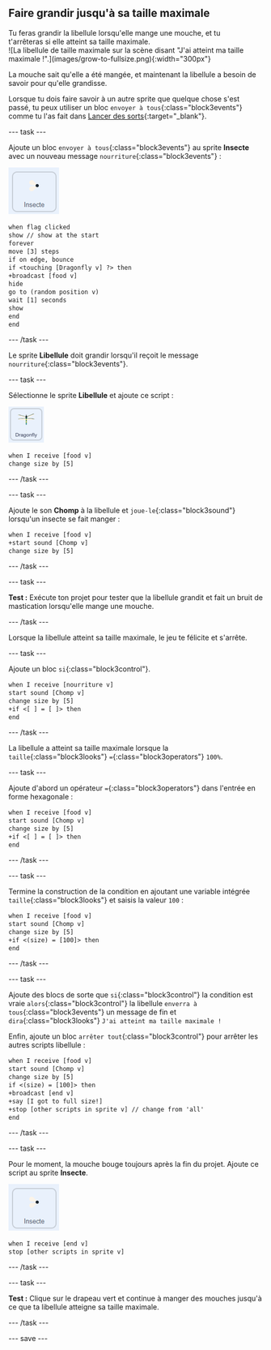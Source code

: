 ## Faire grandir jusqu'à sa taille maximale

<div style="display: flex; flex-wrap: wrap">
<div style="flex-basis: 200px; flex-grow: 1; margin-right: 15px;">
Tu feras grandir la libellule lorsqu'elle mange une mouche, et tu t'arrêteras si elle atteint sa taille maximale.
</div>
<div>
![La libellule de taille maximale sur la scène disant "J'ai atteint ma taille maximale !".](images/grow-to-fullsize.png){:width="300px"}
</div>
</div>

La mouche sait qu'elle a été mangée, et maintenant la libellule a besoin de savoir pour qu'elle grandisse.

Lorsque tu dois faire savoir à un autre sprite que quelque chose s'est passé, tu peux utiliser un bloc `envoyer à tous`{:class="block3events"} comme tu l'as fait dans [Lancer des sorts](https://projects.raspberrypi.org/en/projects/broadcasting-spells){:target="_blank"}.

--- task ---

Ajoute un bloc `envoyer à tous`{:class="block3events"} au sprite **Insecte** avec un nouveau message `nourriture`{:class="block3events"} :

![](images/fly-icon.png)

```blocks3
when flag clicked
show // show at the start
forever
move [3] steps
if on edge, bounce
if <touching [Dragonfly v] ?> then
+broadcast [food v]
hide
go to (random position v)
wait [1] seconds
show
end
end
```
--- /task ---

Le sprite **Libellule** doit grandir lorsqu'il reçoit le message `nourriture`{:class="block3events"}.

--- task ---

Sélectionne le sprite **Libellule** et ajoute ce script :

![](images/dragonfly-icon.png)

```blocks3 
when I receive [food v]
change size by [5]
```

--- /task ---

--- task ---

Ajoute le son **Chomp** à la libellule et `joue-le`{:class="block3sound"} lorsqu'un insecte se fait manger :

```blocks3 
when I receive [food v]
+start sound [Chomp v]
change size by [5]
```
--- /task ---

--- task ---

**Test :** Exécute ton projet pour tester que la libellule grandit et fait un bruit de mastication lorsqu'elle mange une mouche.

--- /task ---

Lorsque la libellule atteint sa taille maximale, le jeu te félicite et s'arrête.

--- task ---

Ajoute un bloc `si`{:class="block3control"}.

```blocks3
when I receive [nourriture v]
start sound [Chomp v]
change size by [5]
+if <[ ] = [ ]> then
end
```

--- /task ---

La libellule a atteint sa taille maximale lorsque la `taille`{:class="block3looks"} `=`{:class="block3operators"} `100%`.

--- task ---

Ajoute d'abord un opérateur `=`{:class="block3operators"} dans l'entrée en forme hexagonale :

```blocks3
when I receive [food v]
start sound [Chomp v]
change size by [5]
+if <[ ] = [ ]> then
end
```
--- /task ---

--- task ---

Termine la construction de la condition en ajoutant une variable intégrée `taille`{:class="block3looks"} et saisis la valeur `100` :

```blocks3
when I receive [food v]
start sound [Chomp v]
change size by [5]
+if <(size) = [100]> then
end
```
--- /task ---

--- task ---

Ajoute des blocs de sorte que `si`{:class="block3control"} la condition est vraie `alors`{:class="block3control"} la libellule `enverra à tous`{:class="block3events"} un message de fin et `dira`{:class="block3looks"} `J'ai atteint ma taille maximale !`

Enfin, ajoute un bloc `arrêter tout`{:class="block3control"} pour arrêter les autres scripts libellule :

```blocks3
when I receive [food v]
start sound [Chomp v]
change size by [5]
if <(size) = [100]> then
+broadcast [end v]
+say [I got to full size!]
+stop [other scripts in sprite v] // change from 'all'
end
```
--- /task ---

--- task ---

Pour le moment, la mouche bouge toujours après la fin du projet. Ajoute ce script au sprite **Insecte**.

![](images/fly-icon.png)

```blocks3
when I receive [end v]
stop [other scripts in sprite v]
```

--- /task ---

--- task ---

**Test :** Clique sur le drapeau vert et continue à manger des mouches jusqu'à ce que ta libellule atteigne sa taille maximale.

--- /task ---

--- save ---
